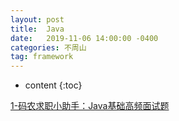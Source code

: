 ```yaml
---
layout: post
title:  Java
date:   2019-11-06 14:00:00 -0400
categories: 不周山
tag: framework
---
```



* content
{:toc}



[1-码农求职小助手：Java基础高频面试题](/files/java_basic/1.pdf)